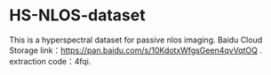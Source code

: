 # HS-NLOS-dataset
This is a hyperspectral dataset for passive nlos imaging.
Baidu Cloud Storage link：https://pan.baidu.com/s/10KdotxWfgsGeen4qvVqtOQ .
extraction code：4fqi.

